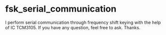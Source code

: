 # fsk_serial_communication
I perform serial communication through frequency shift keying with the help of IC TCM3105. If you have any question, feel free to ask. Thanks.
